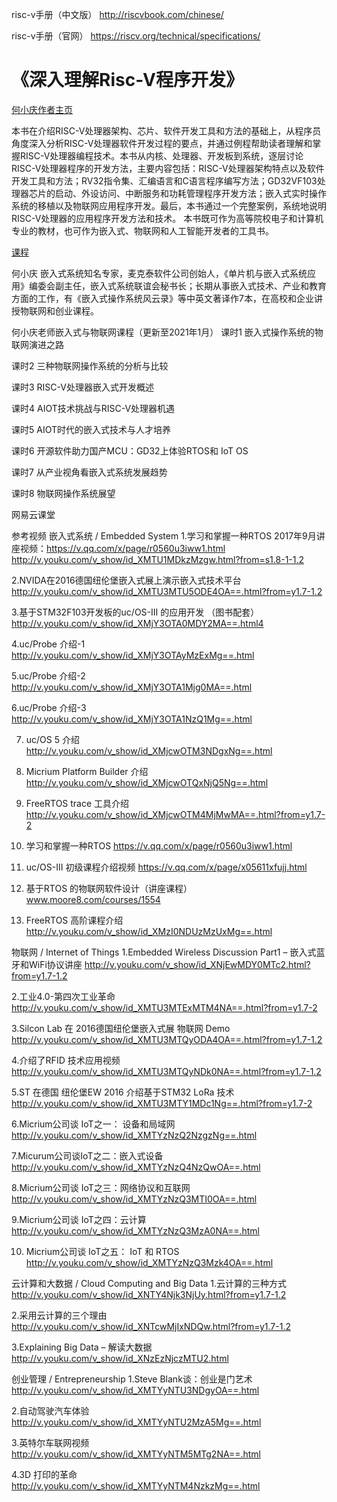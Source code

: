 risc-v手册（中文版） http://riscvbook.com/chinese/





risc-v手册（官网） https://riscv.org/technical/specifications/






# 《深入理解Risc-V程序开发》



[何小庆作者主页](https://www.hexiaoqing.net/publications/)

本书在介绍RISC-V处理器架构、芯片、软件开发工具和方法的基础上，从程序员角度深入分析RISC-V处理器软件开发过程的要点，并通过例程帮助读者理解和掌握RISC-V处理器编程技术。本书从内核、处理器、开发板到系统，逐层讨论RISC-V处理器程序的开发方法，主要内容包括：RISC-V处理器架构特点以及软件开发工具和方法；RV32指令集、汇编语言和C语言程序编写方法；GD32VF103处理器芯片的启动、外设访问、中断服务和功耗管理程序开发方法；嵌入式实时操作系统的移植以及物联网应用程序开发。最后，本书通过一个完整案例，系统地说明RISC-V处理器的应用程序开发方法和技术。
本书既可作为高等院校电子和计算机专业的教材，也可作为嵌入式、物联网和人工智能开发者的工具书。


[课程](https://www.hexiaoqing.net/courses/)

何小庆  嵌入式系统知名专家，麦克泰软件公司创始人，《单片机与嵌入式系统应用》编委会副主任，嵌入式系统联谊会秘书长；长期从事嵌入式技术、产业和教育方面的工作，有《嵌入式操作系统风云录》等中英文著译作7本，在高校和企业讲授物联网和创业课程。








何小庆老师嵌入式与物联网课程（更新至2021年1月）
课时1 嵌入式操作系统的物联网演进之路

课时2 三种物联网操作系统的分析与比较

课时3 RISC-V处理器嵌入式开发概述

课时4 AIOT技术挑战与RISC-V处理器机遇

课时5 AIOT时代的嵌入式技术与人才培养

课时6 开源软件助力国产MCU：GD32上体验RTOS和 IoT OS

课时7 从产业视角看嵌入式系统发展趋势

课时8 物联网操作系统展望

网易云课堂

参考视频
嵌入式系统 / Embedded System
1.学习和掌握一种RTOS
2017年9月讲座视频：https://v.qq.com/x/page/r0560u3iww1.html
http://v.youku.com/v_show/id_XMTU1MDkzMzgw.html?from=s1.8-1-1.2

2.NVIDA在2016德国纽伦堡嵌入式展上演示嵌入式技术平台
http://v.youku.com/v_show/id_XMTU3MTU5ODE4OA==.html?from=y1.7-1.2

3.基于STM32F103开发板的uc/OS-III 的应用开发 （图书配套）
http://v.youku.com/v_show/id_XMjY3OTA0MDY2MA==.html4

4.uc/Probe 介绍-1
http://v.youku.com/v_show/id_XMjY3OTAyMzExMg==.html

5.uc/Probe 介绍-2
http://v.youku.com/v_show/id_XMjY3OTA1Mjg0MA==.html

6.uc/Probe 介绍-3
http://v.youku.com/v_show/id_XMjY3OTA1NzQ1Mg==.html

7. uc/OS 5 介绍
http://v.youku.com/v_show/id_XMjcwOTM3NDgxNg==.html

8. Micrium Platform Builder 介绍
http://v.youku.com/v_show/id_XMjcwOTQxNjQ5Ng==.html

9. FreeRTOS trace 工具介绍
http://v.youku.com/v_show/id_XMjcwOTM4MjMwMA==.html?from=y1.7-2

10. 学习和掌握一种RTOS
https://v.qq.com/x/page/r0560u3iww1.html

11. uc/OS-III 初级课程介绍视频
https://v.qq.com/x/page/x05611xfujj.html

12. 基于RTOS 的物联网软件设计（讲座课程）
www.moore8.com/courses/1554

13. FreeRTOS 高阶课程介绍
http://v.youku.com/v_show/id_XMzI0NDUzMzUxMg==.html

物联网 / Internet of Things
1.Embedded Wireless Discussion Part1 – 嵌入式蓝牙和WiFi协议讲座
http://v.youku.com/v_show/id_XNjEwMDY0MTc2.html?from=y1.7-1.2

2.工业4.0-第四次工业革命
http://v.youku.com/v_show/id_XMTU3MTExMTM4NA==.html?from=y1.7-2

3.Silcon Lab 在 2016德国纽伦堡嵌入式展 物联网 Demo
http://v.youku.com/v_show/id_XMTU3MTQyODA4OA==.html?from=y1.7-1.2

4.介绍了RFID 技术应用视频
http://v.youku.com/v_show/id_XMTU3MTQyNDk0NA==.html?from=y1.7-1.2

5.ST 在德国 纽伦堡EW 2016 介绍基于STM32 LoRa 技术
http://v.youku.com/v_show/id_XMTU3MTY1MDc1Ng==.html?from=y1.7-2

6.Micrium公司谈 IoT之一： 设备和局域网
http://v.youku.com/v_show/id_XMTYzNzQ2NzgzNg==.html

7.Micurum公司谈IoT之二：嵌入式设备
http://v.youku.com/v_show/id_XMTYzNzQ4NzQwOA==.html

8.Micrium公司谈 IoT之三：网络协议和互联网
http://v.youku.com/v_show/id_XMTYzNzQ3MTI0OA==.html

9.Micrium公司谈 IoT之四：云计算
http://v.youku.com/v_show/id_XMTYzNzQ3MzA0NA==.html

10. Micrium公司谈 IoT之五： IoT 和 RTOS
http://v.youku.com/v_show/id_XMTYzNzQ3Mzk4OA==.html

云计算和大数据 / Cloud Computing and Big Data
1.云计算的三种方式
http://v.youku.com/v_show/id_XNTY4Njk3NjUy.html?from=y1.7-1.2

2.采用云计算的三个理由
http://v.youku.com/v_show/id_XNTcwMjIxNDQw.html?from=y1.7-1.2

3.Explaining Big Data – 解读大数据
http://v.youku.com/v_show/id_XNzEzNjczMTU2.html

创业管理 / Entrepreneurship
1.Steve Blank谈：创业是门艺术
http://v.youku.com/v_show/id_XMTYyNTU3NDgyOA==.html

2.自动驾驶汽车体验
http://v.youku.com/v_show/id_XMTYyNTU2MzA5Mg==.html

3.英特尔车联网视频
http://v.youku.com/v_show/id_XMTYyNTM5MTg2NA==.html

4.3D 打印的革命
http://v.youku.com/v_show/id_XMTYyNTM4NzkzMg==.html
















































































